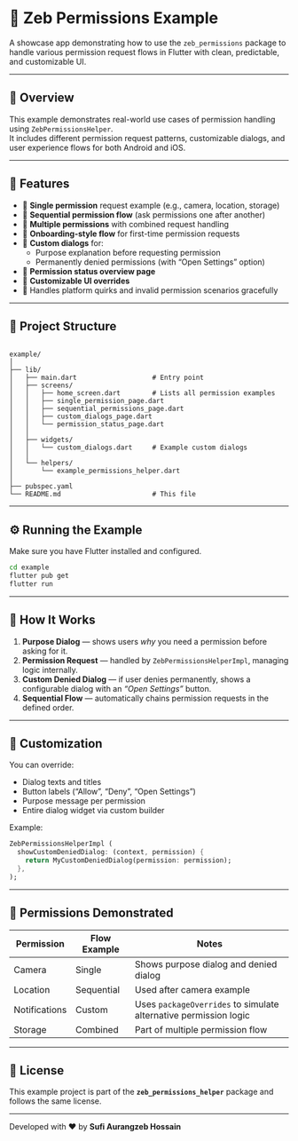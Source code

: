 # 📱 Zeb Permissions Example

A showcase app demonstrating how to use the `zeb_permissions` package to handle various permission request flows in Flutter with clean, predictable, and customizable UI.

---

## 🚀 Overview

This example demonstrates real-world use cases of permission handling using `ZebPermissionsHelper`.  
It includes different permission request patterns, customizable dialogs, and user experience flows for both Android and iOS.

---

## 🧩 Features

- 🔹 **Single permission** request example (e.g., camera, location, storage)
- 🔹 **Sequential permission flow** (ask permissions one after another)
- 🔹 **Multiple permissions** with combined request handling
- 🔹 **Onboarding-style flow** for first-time permission requests
- 🔹 **Custom dialogs** for:
    - Purpose explanation before requesting permission
    - Permanently denied permissions (with “Open Settings” option)
- 🔹 **Permission status overview page**
- 🔹 **Customizable UI overrides**
- 🔹 Handles platform quirks and invalid permission scenarios gracefully

---

## 🧠 Project Structure

```

example/
│
├── lib/
│   ├── main.dart                   # Entry point
│   ├── screens/
│   │   ├── home_screen.dart        # Lists all permission examples
│   │   ├── single_permission_page.dart
│   │   ├── sequential_permissions_page.dart
│   │   ├── custom_dialogs_page.dart
│   │   └── permission_status_page.dart
│   │
│   ├── widgets/
│   │   └── custom_dialogs.dart     # Example custom dialogs
│   │
│   └── helpers/
│       └── example_permissions_helper.dart
│
├── pubspec.yaml
└── README.md                       # This file

```

---

## ⚙️ Running the Example

Make sure you have Flutter installed and configured.

```bash
cd example
flutter pub get
flutter run
```

---

## 🧱 How It Works

1. **Purpose Dialog** — shows users *why* you need a permission before asking for it.
2. **Permission Request** — handled by `ZebPermissionsHelperImpl`, managing logic internally.
3. **Custom Denied Dialog** — if user denies permanently, shows a configurable dialog with an *“Open
   Settings”* button.
4. **Sequential Flow** — automatically chains permission requests in the defined order.

---

## 🎨 Customization

You can override:

* Dialog texts and titles
* Button labels (“Allow”, “Deny”, “Open Settings”)
* Purpose message per permission
* Entire dialog widget via custom builder

Example:

```dart
ZebPermissionsHelperImpl (
  showCustomDeniedDialog: (context, permission) {
    return MyCustomDeniedDialog(permission: permission);
  },
);
```

---

## 🧰 Permissions Demonstrated

| Permission    | Flow Example | Notes                                                            |
|---------------|--------------|------------------------------------------------------------------|
| Camera        | Single       | Shows purpose dialog and denied dialog                           |
| Location      | Sequential   | Used after camera example                                        |
| Notifications | Custom       | Uses `packageOverrides` to simulate alternative permission logic |
| Storage       | Combined     | Part of multiple permission flow                                 |

---

## 🧾 License

This example project is part of the **`zeb_permissions_helper`** package and follows the same
license.

---

Developed with ❤️ by **Sufi Aurangzeb Hossain**
